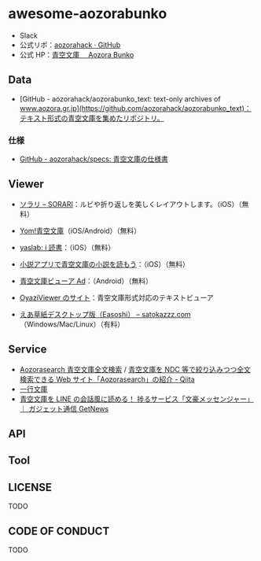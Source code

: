 # awesome-aozorabunko

- Slack
- 公式リポ：[aozorahack · GitHub](https://github.com/aozorahack)
- 公式 HP：[青空文庫　 Aozora Bunko](https://www.aozora.gr.jp/index.html)

## Data

- [GitHub - aozorahack/aozorabunko_text: text-only archives of www.aozora.gr.jp](https://github.com/aozorahack/aozorabunko_text)：テキスト形式の青空文庫を集めたリポジトリ。

### 仕様

- [GitHub - aozorahack/specs: 青空文庫の仕様書](https://github.com/aozorahack/specs)

## Viewer

- [ソラリ – SORARI](https://sorariblog.wordpress.com/%e3%82%bd%e3%83%a9%e3%83%aa%e3%81%a8%e3%81%af/)：ルビや折り返しを美しくレイアウトします。（iOS）（無料）

- [Yom!青空文庫](https://apps.apple.com/jp/app/yom-%E9%9D%92%E7%A9%BA%E6%96%87%E5%BA%AB/id1530145482)（iOS/Android）（無料）

- [yaslab: i 読書](http://app.yaslab.net/p/i.html)：（iOS）（無料）

- [小説アプリで青空文庫の小説を読もう](https://apps.apple.com/jp/app/%E5%B0%8F%E8%AA%AC%E3%82%A2%E3%83%97%E3%83%AA%E3%81%A7%E9%9D%92%E7%A9%BA%E6%96%87%E5%BA%AB%E3%81%AE%E5%B0%8F%E8%AA%AC%E3%82%92%E8%AA%AD%E3%82%82%E3%81%86/id979051152?l=en)：（iOS）（無料）

- [青空文庫ビューア Ad](https://play.google.com/store/apps/details?id=jp.dip.sys1.aozora&hl=ja&gl=US)：（Android）（無料）

- [OyaziViewer のサイト](https://oyaziviewer.com/)：青空文庫形式対応のテキストビューア

- [えあ草紙デスクトップ版（Easoshi） – satokazzz.com](https://www.satokazzz.com/easoshi-desktop)（Windows/Mac/Linux）（有料）

## Service

- [Aozorasearch 青空文庫全文検索](https://myokoym.net/aozorasearch/) / [青空文庫を NDC 等で絞り込みつつ全文検索できる Web サイト「Aozorasearch」の紹介 - Qiita](https://qiita.com/myokoym/items/a97f6901d4fa12bb8cb9)
- [一行文庫](https://onelinebook.com/)
- [青空文庫を LINE の会話風に読める！ 捗るサービス「文豪メッセンジャー」 ｜ ガジェット通信 GetNews](https://getnews.jp/archives/659080)

## API

## Tool

## LICENSE

TODO

## CODE OF CONDUCT

TODO
